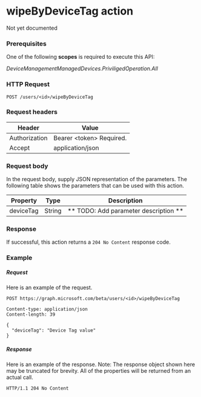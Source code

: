 ﻿# wipeByDeviceTag action
Not yet documented
### Prerequisites
One of the following **scopes** is required to execute this API:

*DeviceManagementManagedDevices.PriviligedOperation.All*
### HTTP Request
<!-- {
  "blockType": "ignored"
}
-->
```http
POST /users/<id>/wipeByDeviceTag
```

### Request headers
|Header|Value|
|---|---|
|Authorization|Bearer &lt;token&gt; Required.|
|Accept|application/json|

### Request body
In the request body, supply JSON representation of the parameters.
The following table shows the parameters that can be used with this action.

|Property|Type|Description|
|---|---|---|
|deviceTag|String|** TODO: Add parameter description **|



### Response
If successful, this action returns a `204 No Content` response code.

### Example
##### Request
Here is an example of the request.
```http
POST https://graph.microsoft.com/beta/users/<id>/wipeByDeviceTag

Content-type: application/json
Content-length: 39

{
  "deviceTag": "Device Tag value"
}
```

##### Response
Here is an example of the response. Note: The response object shown here may be truncated for brevity. All of the properties will be returned from an actual call.
```http
HTTP/1.1 204 No Content
```



